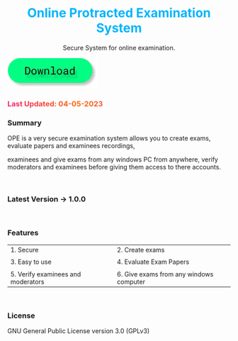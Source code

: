 <h1 style="color: #00b4ff;" align = "center">Online Protracted Examination System</h1>
<p align = "center">Secure System for online examination.</p>

<a href="javascript:download('ope')"><img src="/public/images/btn.d.webp" alt=""></a>

<h3 style="background: linear-gradient(to right, #f32170, #ff6b08, #cf23cf, #ef8c22); -webkit-text-fill-color: transparent; background-clip: text; -webkit-background-clip: text; padding-right: 3.5px;">Last Updated: 04-05-2023</h3>

### Summary

OPE is a very secure examination system allows you to create exams, evaluate papers and examinees recordings,

examinees and give exams from any windows PC from anywhere, verify moderators and examinees before giving them access to there accounts.

<br>

### Latest Version -> 1.0.0

<br>

### Features

|                                    |     |                                         |
| ---------------------------------- | --- | --------------------------------------- |
| 1. Secure                          |     | 2. Create exams                         |
|                                    |     |                                         |
| 3. Easy to use                     |     | 4. Evaluate Exam Papers                 |
|                                    |     |                                         |
| 5. Verify examinees and moderators |     | 6. Give exams from any windows computer |

<br>

### License

GNU General Public License version 3.0 (GPLv3)
